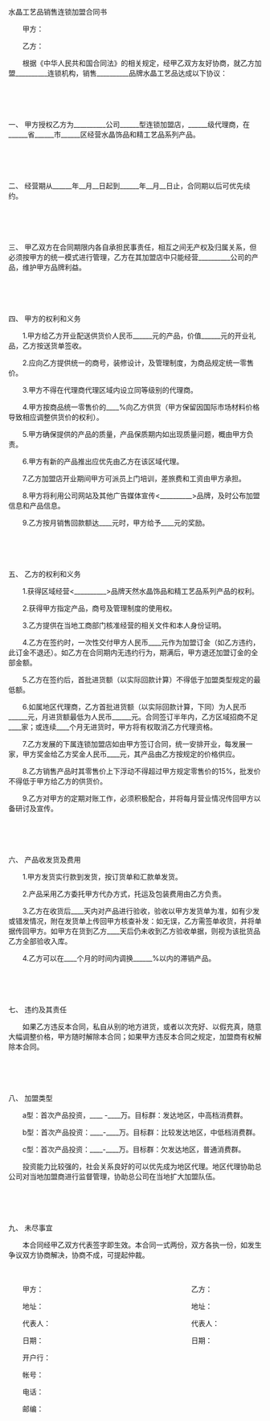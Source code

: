 



水晶工艺品销售连锁加盟合同书



 

　　甲方：

　　乙方：　　

　　根据《中华人民共和国合同法》的相关规定，经甲乙双方友好协商，就乙方加盟__________连锁机构，销售__________品牌水晶工艺品达成以下协议：

　　

　　

一、
甲方授权乙方为__________公司______型连锁加盟店，______级代理商，在______省______市______区经营水晶饰品和精工艺品系列产品。

　　

　　

二、
经营期从______年__月__日起到______年__月__日止，合同期以后可优先续约。

　　

　　

三、
甲乙双方在合同期限内各自承担民事责任，相互之间无产权及归属关系，但必须按甲方的统一模式进行管理，乙方在其加盟店中只能经营__________公司的产品，维护甲方品牌利益。

　　

　　

四、
甲方的权利和义务

　　1.甲方给乙方开业配送供货价人民币______元的产品，价值______元的开业礼品，乙方按送货单签收。

　　2.应向乙方提供统一的商号，装修设计，及管理制度，为商品规定统一零售价。

　　3.甲方不得在代理商代理区域内设立同等级别的代理商。

　　4.甲方按商品统一零售价的____%向乙方供货（甲方保留因国际市场材料价格导致相应调整供货价的权利）。

　　5.甲方确保提供的产品的质量，产品保质期内如出现质量问题，概由甲方负责。

　　6.甲方有新的产品推出应优先由乙方在该区域代理。

　　7.乙方加盟店开业期间甲方可派员上门培训，差旅费和工资由甲方承担。

　　8.甲方将利用公司网站及其他广告媒体宣传&lt;__________&gt;品牌，及时公布加盟信息和产品信息。

　　9.乙方按月销售回款额达____元时，甲方给予____元的奖励。

　　

　　

五、
乙方的权利和义务

　　1.获得区域经营&lt;__________&gt;品牌天然水晶饰品和精工艺品系列产品的权利。

　　2.获得甲方指定产品，商号及管理制度的使用权。

　　3.乙方提供在当地工商部门核准经营的相关文件和本人身份证明。

　　4.乙方在签约时，一次性交付甲方人民币____元作为加盟订金（如乙方违约，此订金不退还）。如乙方在合同期内无违约行为，期满后，甲方退还加盟订金的全部金额。

　　5.乙方在签约后，首批进货额（以实际回款计算）不得低于加盟类型规定的最低额。

　　6.如属地区代理商，乙方首批进货额（以实际回款计算，下同）为人民币______元，月进货额最低为人民币______元。合同签订半年内，乙方区域招商不足____家；或连续____个月无进货时，甲方将有权取消乙方代理资格。

　　7.乙方发展的下属连锁加盟店如由甲方签订合同，统一安排开业，每发展一家，甲方奖金给乙方奖金人民币____元，其产品由乙方按规定的价格供应。

　　8.乙方销售产品时其零售价上下浮动不得超过甲方规定零售价的15%，批发价不得低于甲方给乙方的供货价。

　　9.乙方对甲方的定期对账工作，必须积极配合，并将每月营业情况传回甲方以备研讨及宣传。

　　

　　

六、
产品收发货及费用

　　1.甲方发货实行款到发货，按订货单和汇款单发货。

　　2.产品采用乙方委托甲方代办方式，托运及包装费用由乙方负责。

　　3.乙方在收货后____天内对产品进行验收，验收以甲方发货单为准，如有少发或错发情况，附在发货单上传回甲方核查补发：如无误，乙方需签单收货，并将单据传回甲方。如甲方在货到乙方____天后仍未收到乙方验收单据，则视为该批货品乙方全部验收入库。

　　4.乙方可以在____个月的时间内调换______%以内的滞销产品。

　　

　　

七、
违约及其责任

　　如果乙方违反本合同，私自从别的地方进货，或者以次充好、以假充真，随意大幅调整价格，甲方随时解除本合同；如果甲方违反本合同之规定，加盟商有权解除本合同。

　　

　　

八、
加盟类型

　　a型：首次产品投资，____ -____万。目标群：发达地区，中高档消费群。

　　b型：首次产品投资：____-____万。目标群：比较发达地区，中低档消费群。

　　c型：首次产品投资：____-____万。目标群：欠发达地区，普通消费群。

　　投资能力比较强的，社会关系良好的可以优先成为地区代理。地区代理协助总公司对当地加盟商进行监督管理，协助总公司在当地扩大加盟队伍。

　　

　　

九、
未尽事宜

　　本合同经甲乙双方代表签字即生效。本合同一式两份，双方各执一份，如发生争议双方协商解决，协商不成，可提起仲裁。　　

　　

　　甲方：　　　　　　　　　　　　　　　　　　　　　乙方：

　　地址：　　　　　　　　　　　　　　　　　　　　　地址：

　　代表人：　　　　　　　　　　　　　　　　　　　　代表人：

　　日期：　　　　　　　　　　　　　　　　　　　　　日期：

　　开户行：

　　帐号：

　　电话：

　　邮编：

　　